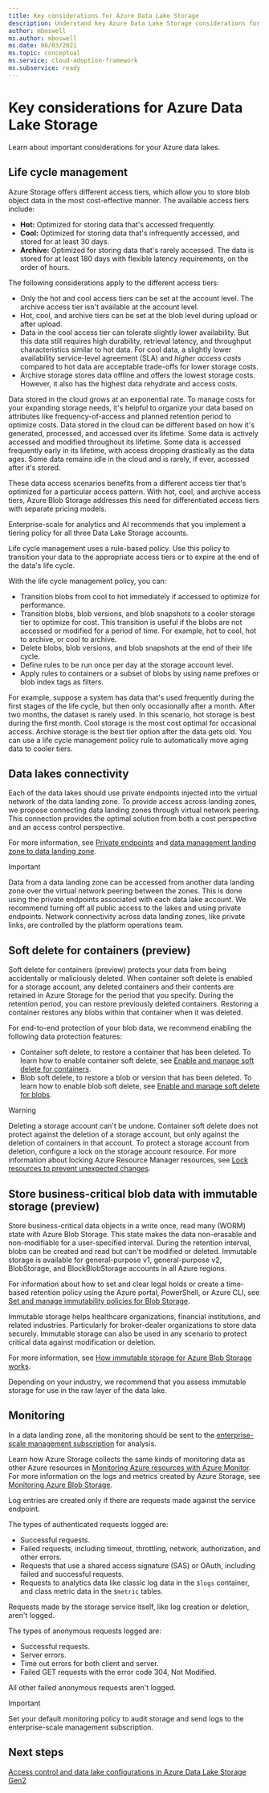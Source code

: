 ```yaml
---
title: Key considerations for Azure Data Lake Storage
description: Understand key Azure Data Lake Storage considerations for enterprise-scale for analytics and AI.
author: mboswell
ms.author: mboswell
ms.date: 08/03/2021
ms.topic: conceptual
ms.service: cloud-adoption-framework
ms.subservice: ready
---
```


# Key considerations for Azure Data Lake Storage

Learn about important considerations for your Azure data lakes.

## Life cycle management

Azure Storage offers different access tiers, which allow you to store blob object data in the most cost-effective manner. The available access tiers include:

- **Hot:** Optimized for storing data that's accessed frequently.
- **Cool:** Optimized for storing data that's infrequently accessed, and stored for at least 30 days.
- **Archive:** Optimized for storing data that's rarely accessed. The data is stored for at least 180 days with flexible latency requirements, on the order of hours.

The following considerations apply to the different access tiers:

- Only the hot and cool access tiers can be set at the account level. The archive access tier isn't available at the account level.
- Hot, cool, and archive tiers can be set at the blob level during upload or after upload.
- Data in the cool access tier can tolerate slightly lower availability. But this data still requires high durability, retrieval latency, and throughput characteristics similar to hot data. For cool data, a slightly lower availability service-level agreement (SLA) and *higher access costs* compared to hot data are acceptable trade-offs for lower storage costs.
- Archive storage stores data offline and offers the lowest storage costs. However, it also has the highest data rehydrate and access costs.

Data stored in the cloud grows at an exponential rate. To manage costs for your expanding storage needs, it's helpful to organize your data based on attributes like frequency-of-access and planned retention period to optimize costs. Data stored in the cloud can be different based on how it's generated, processed, and accessed over its lifetime. Some data is actively accessed and modified throughout its lifetime. Some data is accessed frequently early in its lifetime, with access dropping drastically as the data ages. Some data remains idle in the cloud and is rarely, if ever, accessed after it's stored.

These data access scenarios benefits from a different access tier that's optimized for a particular access pattern. With hot, cool, and archive access tiers, Azure Blob Storage addresses this need for differentiated access tiers with separate pricing models.

Enterprise-scale for analytics and AI recommends that you implement a tiering policy for all three Data Lake Storage accounts.

Life cycle management uses a rule-based policy. Use this policy to transition your data to the appropriate access tiers or to expire at the end of the data's life cycle.

With the life cycle management policy, you can:

- Transition blobs from cool to hot immediately if accessed to optimize for performance.
- Transition blobs, blob versions, and blob snapshots to a cooler storage tier to optimize for cost. This transition is useful if the blobs are not accessed or modified for a period of time. For example, hot to cool, hot to archive, or cool to archive.
- Delete blobs, blob versions, and blob snapshots at the end of their life cycle.
- Define rules to be run once per day at the storage account level.
- Apply rules to containers or a subset of blobs by using name prefixes or blob index tags as filters.

For example, suppose a system has data that's used frequently during the first stages of the life cycle, but then only occasionally after a month. After two months, the dataset is rarely used. In this scenario, hot storage is best during the first month. Cool storage is the most cost optimal for occasional access. Archive storage is the best tier option after the data gets old. You can use a life cycle management policy rule to automatically move aging data to cooler tiers.

## Data lakes connectivity

Each of the data lakes should use private endpoints injected into the virtual network of the data landing zone. To provide access across landing zones, we propose connecting data landing zones through virtual network peering. This connection provides the optimal solution from both a cost perspective and an access control perspective.

For more information, see [Private endpoints](../eslz-network-topology-and-connectivity.md#private-endpoints) and [data management landing zone to data landing zone](../eslz-network-topology-and-connectivity.md#data-management-landing-zone-to-data-landing-zone).

> [!IMPORTANT]
> Data from a data landing zone can be accessed from another data landing zone over the virtual network peering between the zones. This is done using the private endpoints associated with each data lake account. We recommend turning off all public access to the lakes and using private endpoints. Network connectivity across data landing zones, like private links, are controlled by the platform operations team.

## Soft delete for containers (preview)

Soft delete for containers (preview) protects your data from being accidentally or maliciously deleted. When container soft delete is enabled for a storage account, any deleted containers and their contents are retained in Azure Storage for the period that you specify. During the retention period, you can restore previously deleted containers. Restoring a container restores any blobs within that container when it was deleted.

For end-to-end protection of your blob data, we recommend enabling the following data protection features:

- Container soft delete, to restore a container that has been deleted. To learn how to enable container soft delete, see [Enable and manage soft delete for containers](/azure/storage/blobs/soft-delete-container-enable).
- Blob soft delete, to restore a blob or version that has been deleted. To learn how to enable blob soft delete, see [Enable and manage soft delete for blobs](/azure/storage/blobs/soft-delete-blob-enable).

> [!WARNING]
> Deleting a storage account can't be undone. Container soft delete does not protect against the deletion of a storage account, but only against the deletion of containers in that account. To protect a storage account from deletion, configure a lock on the storage account resource. For more information about locking Azure Resource Manager resources, see [Lock resources to prevent unexpected changes](/azure/azure-resource-manager/management/lock-resources).

## Store business-critical blob data with immutable storage (preview)

Store business-critical data objects in a write once, read many (WORM) state with Azure Blob Storage. This state makes the data non-erasable and non-modifiable for a user-specified interval. During the retention interval, blobs can be created and read but can't be modified or deleted. Immutable storage is available for general-purpose v1, general-purpose v2, BlobStorage, and BlockBlobStorage accounts in all Azure regions.

For information about how to set and clear legal holds or create a time-based retention policy using the Azure portal, PowerShell, or Azure CLI, see [Set and manage immutability policies for Blob Storage](/azure/storage/blobs/immutable-policy-configure-version-scope).

Immutable storage helps healthcare organizations, financial institutions, and related industries. Particularly for broker-dealer organizations to store data securely. Immutable storage can also be used in any scenario to protect critical data against modification or deletion.

For more information, see [How immutable storage for Azure Blob Storage works](/azure/storage/blobs/immutable-storage-overview#about-immutable-blob-storage#about-immutable-blob-storage).

Depending on your industry, we recommend that you assess immutable storage for use in the raw layer of the data lake.

## Monitoring

In a data landing zone, all the monitoring should be sent to the [enterprise-scale management subscription](../../../ready/enterprise-scale/management-and-monitoring.md) for analysis.

Learn how Azure Storage collects the same kinds of monitoring data as other Azure resources in [Monitoring Azure resources with Azure Monitor](/azure/azure-monitor/essentials/monitor-azure-resource). For more information on the logs and metrics created by Azure Storage, see [Monitoring Azure Blob Storage](/azure/storage/blobs/monitor-blob-storage).

Log entries are created only if there are requests made against the service endpoint.

The types of authenticated requests logged are:

- Successful requests.
- Failed requests, including timeout, throttling, network, authorization, and other errors.
- Requests that use a shared access signature (SAS) or OAuth, including failed and successful requests.
- Requests to analytics data like classic log data in the `$logs` container, and class metric data in the `$metric` tables.

Requests made by the storage service itself, like log creation or deletion, aren't logged.

The types of anonymous requests logged are:

- Successful requests.
- Server errors.
- Time out errors for both client and server.
- Failed GET requests with the error code 304, Not Modified.

All other failed anonymous requests aren't logged.

> [!IMPORTANT]
> Set your default monitoring policy to audit storage and send logs to the enterprise-scale management subscription.

## Next steps

[Access control and data lake configurations in Azure Data Lake Storage Gen2](./data-lake-access.md)
